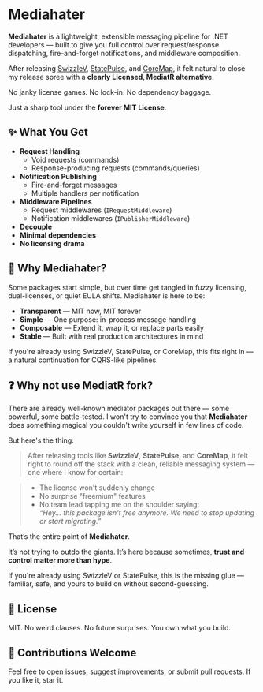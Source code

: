 ﻿# Mediahater

**Mediahater** is a lightweight, extensible messaging pipeline for .NET developers 
— built to give you full control over request/response dispatching, fire-and-forget notifications, and middleware composition.

After releasing [SwizzleV](https://github.com/mshimshon/SwizzleV), [StatePulse](https://github.com/mshimshon/StatePulse), and [CoreMap](https://github.com/mshimshon/CoreMap), 
it felt natural to close my release spree with a **clearly Licensed,  MediatR alternative**.

No janky license games. No lock-in. No dependency baggage.

Just a sharp tool under the **forever MIT License**.

## ✨ What You Get

- **Request Handling**
  - Void requests (commands)
  - Response-producing requests (commands/queries)
- **Notification Publishing**
  - Fire-and-forget messages
  - Multiple handlers per notification
- **Middleware Pipelines**
  - Request middlewares (`IRequestMiddleware`)
  - Notification middlewares (`IPublisherMiddleware`)
- **Decouple**
- **Minimal dependencies**
- **No licensing drama**


## 🧭 Why Mediahater?

Some packages start simple, but over time get tangled in fuzzy licensing, dual-licenses, or quiet EULA shifts. Mediahater is here to be:

- **Transparent** — MIT now, MIT forever
- **Simple** — One purpose: in-process message handling
- **Composable** — Extend it, wrap it, or replace parts easily
- **Stable** — Built with real production architectures in mind

If you're already using SwizzleV, StatePulse, or CoreMap, this fits right in — a natural continuation for CQRS-like pipelines.

## ❓ Why not use MediatR fork?

There are already well-known mediator packages out there — some powerful, some battle-tested. I won't try to convince you that **Mediahater** does something magical you couldn't write yourself in few lines of code.

But here's the thing:

> After releasing tools like **SwizzleV**, **StatePulse**, and **CoreMap**, it felt right to round off the stack with a clean, reliable messaging system — one where I know for certain:

> - The license won't suddenly change
> - No surprise "freemium" features
> - No team lead tapping me on the shoulder saying:  
>   *“Hey... this package isn't free anymore. We need to stop updating or start migrating.”*

That’s the entire point of **Mediahater**.

It’s not trying to outdo the giants. It’s here because sometimes, **trust and control matter more than hype**.

If you're already using SwizzleV or StatePulse, this is the missing glue — familiar, safe, and yours to build on without second-guessing.

## 🔏 License

MIT. No weird clauses. No future surprises. You own what you build.

## 🙌 Contributions Welcome

Feel free to open issues, suggest improvements, or submit pull requests. If you like it, star it.

